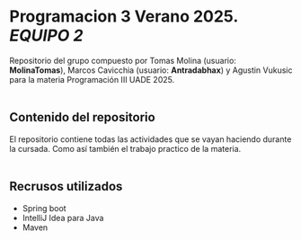# Programacion 3 Verano 2025. **_EQUIPO 2_**
Repositorio del grupo compuesto por Tomas Molina (usuario: **MolinaTomas**), Marcos Cavicchia (usuario: **Antradabhax**) y Agustin Vukusic para la materia Programación III UADE 2025.
<br><br>

## Contenido del repositorio

El repositorio contiene todas las actividades que se vayan haciendo durante la cursada. Como así también el trabajo practico de la materia.  
<br>

## Recrusos utilizados
- Spring boot
- IntelliJ Idea para Java
- Maven

